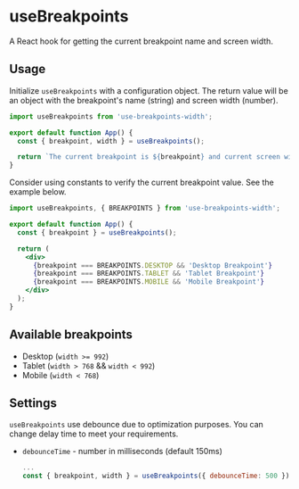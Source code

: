 # useBreakpoints

A React hook for getting the current breakpoint name and screen width.   

## Usage 
Initialize `useBreakpoints` with a configuration object. The return value will be an object with the breakpoint's name (string) and screen width (number). 

```jsx
import useBreakpoints from 'use-breakpoints-width';

export default function App() {
  const { breakpoint, width } = useBreakpoints();

  return `The current breakpoint is ${breakpoint} and current screen width is ${width}px`
}
```  

Consider using constants to verify the current breakpoint value. See the example below. 

```jsx
import useBreakpoints, { BREAKPOINTS } from 'use-breakpoints-width';

export default function App() {
  const { breakpoint } = useBreakpoints();

  return (
    <div>
      {breakpoint === BREAKPOINTS.DESKTOP && 'Desktop Breakpoint'}
      {breakpoint === BREAKPOINTS.TABLET && 'Tablet Breakpoint'}
      {breakpoint === BREAKPOINTS.MOBILE && 'Mobile Breakpoint'}
    </div>
  );
}
```

## Available breakpoints
* Desktop (`width >= 992`)
* Tablet (`width > 768` && `width < 992`)
* Mobile (`width < 768`)

## Settings

`useBreakpoints` use debounce due to optimization purposes. You can change delay time to meet your requirements.

* `debounceTime` - number in milliseconds (default 150ms)

  ```js
  ...
  const { breakpoint, width } = useBreakpoints({ debounceTime: 500 });
  ```
